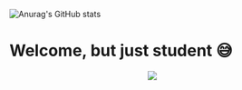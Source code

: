 ![Anurag's GitHub stats](https://github-readme-stats.vercel.app/api?username=choitjddn0311&hide=contribs,prs&show_icons=true&theme=graywhite)

<h1>Welcome, but just student 😅</h1>
<div align="center">
  <img src="https://i0.wp.com/www.galvanizeaction.org/wp-content/uploads/2022/06/Wow-gif.gif?fit=450%2C250&ssl=1">
</div>
